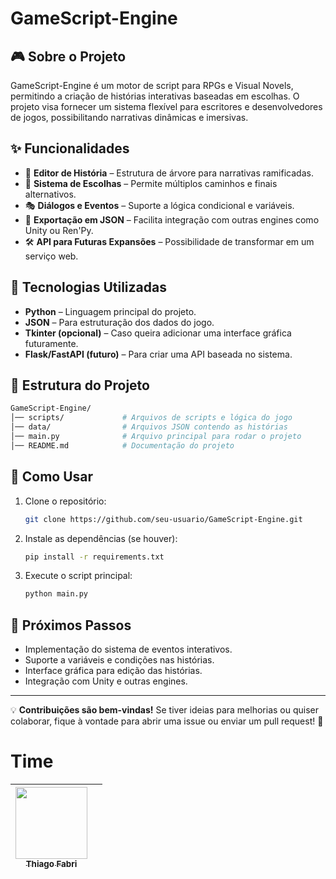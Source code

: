 # GameScript-Engine

## 🎮 Sobre o Projeto
GameScript-Engine é um motor de script para RPGs e Visual Novels, permitindo a criação de histórias interativas baseadas em escolhas. O projeto visa fornecer um sistema flexível para escritores e desenvolvedores de jogos, possibilitando narrativas dinâmicas e imersivas.

## ✨ Funcionalidades
- 📖 **Editor de História** – Estrutura de árvore para narrativas ramificadas.
- 🔄 **Sistema de Escolhas** – Permite múltiplos caminhos e finais alternativos.
- 🎭 **Diálogos e Eventos** – Suporte a lógica condicional e variáveis.
- 📁 **Exportação em JSON** – Facilita integração com outras engines como Unity ou Ren'Py.
- 🛠️ **API para Futuras Expansões** – Possibilidade de transformar em um serviço web.

## 🚀 Tecnologias Utilizadas
- **Python** – Linguagem principal do projeto.
- **JSON** – Para estruturação dos dados do jogo.
- **Tkinter (opcional)** – Caso queira adicionar uma interface gráfica futuramente.
- **Flask/FastAPI (futuro)** – Para criar uma API baseada no sistema.

## 📂 Estrutura do Projeto
```bash
GameScript-Engine/
│── scripts/             # Arquivos de scripts e lógica do jogo
│── data/                # Arquivos JSON contendo as histórias
│── main.py              # Arquivo principal para rodar o projeto
│── README.md            # Documentação do projeto
```

## 🎯 Como Usar
1. Clone o repositório:
   ```bash
   git clone https://github.com/seu-usuario/GameScript-Engine.git
   ```
2. Instale as dependências (se houver):
   ```bash
   pip install -r requirements.txt
   ```
3. Execute o script principal:
   ```bash
   python main.py
   ```

## 📌 Próximos Passos
- Implementação do sistema de eventos interativos.
- Suporte a variáveis e condições nas histórias.
- Interface gráfica para edição das histórias.
- Integração com Unity e outras engines.

---

💡 **Contribuições são bem-vindas!** Se tiver ideias para melhorias ou quiser colaborar, fique à vontade para abrir uma issue ou enviar um pull request! 🚀

# Time

 | [<img loading="lazy" src="https://avatars.githubusercontent.com/u/202474042?s=400&u=a642f24f6cd43cb635e42bd9a9c57a9099ffb54a&v=4" width=115><br><sub> Thiago Fabri </sub>](https://github.com/TlFabri) |   |
| :---: | :---: |
